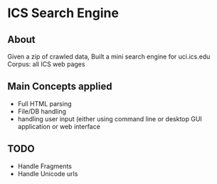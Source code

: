 # ICS Search Engine

## About
Given a zip of crawled data, Built a mini search engine for uci.ics.edu
Corpus: all ICS web pages

## Main Concepts applied
- Full HTML parsing
- File/DB handling
- handling user input (either using command line or desktop GUI application or web interface

## TODO
- Handle Fragments
- Handle Unicode urls
